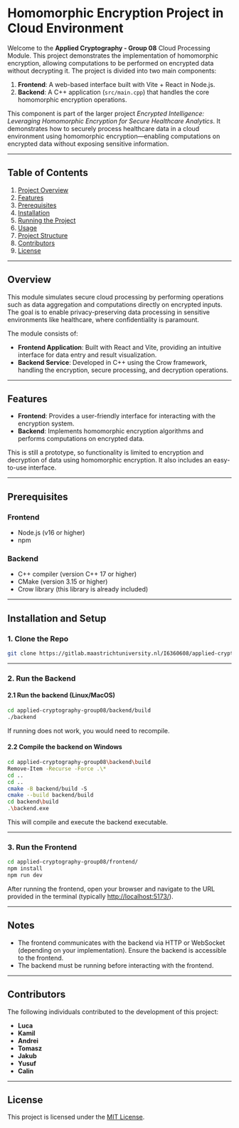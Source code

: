 # Homomorphic Encryption Project in Cloud Environment

Welcome to the **Applied Cryptography - Group 08** Cloud Processing Module. This project demonstrates the implementation of homomorphic encryption, allowing computations to be performed on encrypted data without decrypting it. The project is divided into two main components:

1. **Frontend**: A web-based interface built with Vite + React in Node.js.
2. **Backend**: A C++ application (`src/main.cpp`) that handles the core homomorphic encryption operations.

This component is part of the larger project *Encrypted Intelligence: Leveraging Homomorphic Encryption for Secure Healthcare Analytics*. It demonstrates how to securely process healthcare data in a cloud environment using homomorphic encryption—enabling computations on encrypted data without exposing sensitive information.

---

## **Table of Contents**
1. [Project Overview](#project-overview)
2. [Features](#features)
3. [Prerequisites](#prerequisites)
4. [Installation](#installation)
5. [Running the Project](#running-the-project)
6. [Usage](#usage)
7. [Project Structure](#project-structure)
8. [Contributors](#contributors)
9. [License](#license)

---

## **Overview**

This module simulates secure cloud processing by performing operations such as data aggregation and computations directly on encrypted inputs. The goal is to enable privacy-preserving data processing in sensitive environments like healthcare, where confidentiality is paramount.

The module consists of:
- **Frontend Application**: Built with React and Vite, providing an intuitive interface for data entry and result visualization.
- **Backend Service**: Developed in C++ using the Crow framework, handling the encryption, secure processing, and decryption operations.

---

## **Features**

- **Frontend**: Provides a user-friendly interface for interacting with the encryption system.
- **Backend**: Implements homomorphic encryption algorithms and performs computations on encrypted data.

This is still a prototype, so functionality is limited to encryption and decryption of data using homomorphic encryption. It also includes an easy-to-use interface.

---

## **Prerequisites**

### Frontend
- Node.js (v16 or higher)
- npm

### Backend
- C++ compiler (version C++ 17 or higher)
- CMake (version 3.15 or higher)
- Crow library (this library is already included)

---

## **Installation and Setup**

### **1. Clone the Repo**
```bash
git clone https://gitlab.maastrichtuniversity.nl/I6360608/applied-cryptography-group08.git
```

---

### **2. Run the Backend**

#### **2.1 Run the backend (Linux/MacOS)**
```bash
cd applied-cryptography-group08/backend/build
./backend
```

If running does not work, you would need to recompile.

#### **2.2 Compile the backend on Windows**
```bash
cd applied-cryptography-group08\backend\build
Remove-Item -Recurse -Force .\*
cd ..
cd ..
cmake -B backend/build -S 
cmake --build backend/build
cd backend\build
.\backend.exe
```

This will compile and execute the backend executable.

---

### **3. Run the Frontend**
```bash
cd applied-cryptography-group08/frontend/
npm install
npm run dev
```

After running the frontend, open your browser and navigate to the URL provided in the terminal (typically [http://localhost:5173/](http://localhost:5173/)).

---

## **Notes**

- The frontend communicates with the backend via HTTP or WebSocket (depending on your implementation). Ensure the backend is accessible to the frontend.
- The backend must be running before interacting with the frontend.

---

## **Contributors**

The following individuals contributed to the development of this project:

- **Luca**
- **Kamil**
- **Andrei**
- **Tomasz**
- **Jakub**
- **Yusuf**
- **Calin**

---

## **License**

This project is licensed under the [MIT License](LICENSE).
